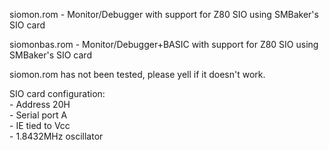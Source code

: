 siomon.rom - Monitor/Debugger with support for Z80 SIO using SMBaker's SIO card
<p>
siomonbas.rom - Monitor/Debugger+BASIC with support for Z80 SIO using SMBaker's SIO card
<p>
siomon.rom has not been tested, please yell if it doesn't work.
<p>
SIO card configuration:
<br>
- Address 20H
<br>- Serial port A
<br>- IE tied to Vcc
<br>- 1.8432MHz oscillator
